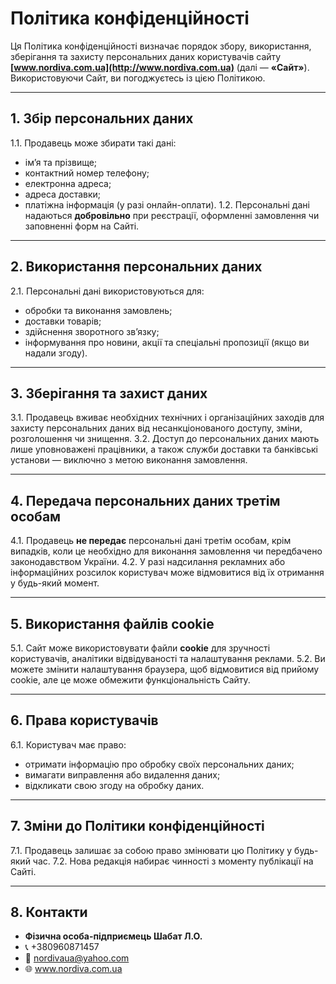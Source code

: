 # Політика конфіденційності

Ця Політика конфіденційності визначає порядок збору, використання, зберігання та захисту персональних даних користувачів сайту **[www.nordiva.com.ua](http://www.nordiva.com.ua)** (далі — **«Сайт»**). Використовуючи Сайт, ви погоджуєтесь із цією Політикою.

---

## 1. Збір персональних даних

1.1. Продавець може збирати такі дані:
* ім’я та прізвище;
* контактний номер телефону;
* електронна адреса;
* адреса доставки;
* платіжна інформація (у разі онлайн-оплати).
1.2. Персональні дані надаються **добровільно** при реєстрації, оформленні замовлення чи заповненні форм на Сайті.

---

## 2. Використання персональних даних

2.1. Персональні дані використовуються для:
* обробки та виконання замовлень;
* доставки товарів;
* здійснення зворотного зв’язку;
* інформування про новини, акції та спеціальні пропозиції (якщо ви надали згоду).

---

## 3. Зберігання та захист даних

3.1. Продавець вживає необхідних технічних і організаційних заходів для захисту персональних даних від несанкціонованого доступу, зміни, розголошення чи знищення.
3.2. Доступ до персональних даних мають лише уповноважені працівники, а також служби доставки та банківські установи — виключно з метою виконання замовлення.

---

## 4. Передача персональних даних третім особам

4.1. Продавець **не передає** персональні дані третім особам, крім випадків, коли це необхідно для виконання замовлення чи передбачено законодавством України.
4.2. У разі надсилання рекламних або інформаційних розсилок користувач може відмовитися від їх отримання у будь-який момент.

---

## 5. Використання файлів cookie

5.1. Сайт може використовувати файли **cookie** для зручності користувачів, аналітики відвідуваності та налаштування реклами.
5.2. Ви можете змінити налаштування браузера, щоб відмовитися від прийому cookie, але це може обмежити функціональність Сайту.

---

## 6. Права користувачів

6.1. Користувач має право:
* отримати інформацію про обробку своїх персональних даних;
* вимагати виправлення або видалення даних;
* відкликати свою згоду на обробку даних.

---

## 7. Зміни до Політики конфіденційності

7.1. Продавець залишає за собою право змінювати цю Політику у будь-який час.
7.2. Нова редакція набирає чинності з моменту публікації на Сайті.

---

## 8. Контакти

* **Фізична особа-підприємець Шабат Л.О.**
* 📞 +380960871457
* 📧 nordivaua@yahoo.com
* 🌐 www.nordiva.com.ua